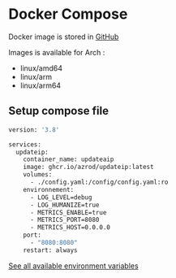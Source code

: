 # Docker Compose

Docker image is stored in [GitHub](https://github.com/users/azrod/packages/container/package/updateip)

Images is available for Arch :

* linux/amd64
* linux/arm
* linux/arm64

## Setup compose file

```bash
version: '3.8'

services:
  updateip:
    container_name: updateaip
    image: ghcr.io/azrod/updateip:latest
    volumes:
      - ./config.yaml:/config/config.yaml:ro
    environnement:
      - LOG_LEVEL=debug
      - LOG_HUMANIZE=true
      - METRICS_ENABLE=true
      - METRICS_PORT=8080
      - METRICS_HOST=0.0.0.0
    port:
      - "8080:8080"
    restart: always
```

[See all available environment variables](envvars.md)